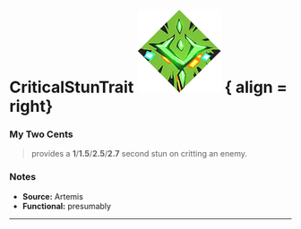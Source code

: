 # CriticalStunTrait ![](BoonIcons/Artemis_05_Large.png) { align = right}

### My Two Cents
>provides a **1**/**1.5**/**2.5**/**2.7** second stun on critting an enemy.

### Notes
* **Source:** Artemis
* **Functional:** presumably

---
